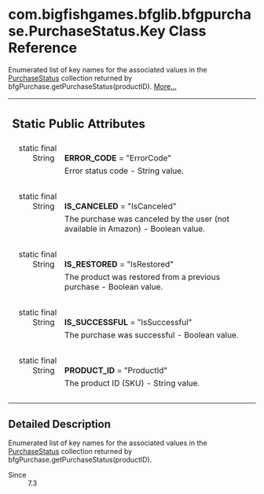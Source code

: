 # com.bigfishgames.bfglib.bfgpurchase.PurchaseStatus.Key Class Reference

<div class="contents">Enumerated list of key names for the associated values in the <a class="el" href="classcom_1_1bigfishgames_1_1bfglib_1_1bfgpurchase_1_1_purchase_status.html" title="The PurchaseStatus class provides detailed status information about the associated product.">PurchaseStatus</a> collection returned by bfgPurchase.getPurchaseStatus(productID).    <a href="classcom_1_1bigfishgames_1_1bfglib_1_1bfgpurchase_1_1_purchase_status_1_1_key.html#details">More...</a><table class="memberdecls"><tr class="heading"><td colspan="2"><h2 class="groupheader"><a id="pub-static-attribs" name="pub-static-attribs"></a> Static Public Attributes</h2></td></tr><tr class="memitem:aef1e600474425d3eb39043184b4da091"><td class="memItemLeft" align="right" valign="top"><a id="aef1e600474425d3eb39043184b4da091" name="aef1e600474425d3eb39043184b4da091"></a> static final String&#160;</td><td class="memItemRight" valign="bottom"><b>ERROR_CODE</b> = &quot;ErrorCode&quot;</td></tr><tr class="memdesc:aef1e600474425d3eb39043184b4da091"><td class="mdescLeft">&#160;</td><td class="mdescRight">Error status code - String value. <br /></td></tr><tr class="separator:aef1e600474425d3eb39043184b4da091"><td class="memSeparator" colspan="2">&#160;</td></tr><tr class="memitem:aed993a03f2eed61ae82ba18a737b78d2"><td class="memItemLeft" align="right" valign="top"><a id="aed993a03f2eed61ae82ba18a737b78d2" name="aed993a03f2eed61ae82ba18a737b78d2"></a> static final String&#160;</td><td class="memItemRight" valign="bottom"><b>IS_CANCELED</b> = &quot;IsCanceled&quot;</td></tr><tr class="memdesc:aed993a03f2eed61ae82ba18a737b78d2"><td class="mdescLeft">&#160;</td><td class="mdescRight">The purchase was canceled by the user (not available in Amazon) - Boolean value. <br /></td></tr><tr class="separator:aed993a03f2eed61ae82ba18a737b78d2"><td class="memSeparator" colspan="2">&#160;</td></tr><tr class="memitem:acf381b676b651724e72814d70b9bcdcf"><td class="memItemLeft" align="right" valign="top"><a id="acf381b676b651724e72814d70b9bcdcf" name="acf381b676b651724e72814d70b9bcdcf"></a> static final String&#160;</td><td class="memItemRight" valign="bottom"><b>IS_RESTORED</b> = &quot;IsRestored&quot;</td></tr><tr class="memdesc:acf381b676b651724e72814d70b9bcdcf"><td class="mdescLeft">&#160;</td><td class="mdescRight">The product was restored from a previous purchase - Boolean value. <br /></td></tr><tr class="separator:acf381b676b651724e72814d70b9bcdcf"><td class="memSeparator" colspan="2">&#160;</td></tr><tr class="memitem:a0daeb9f930cdf5f931b7ba468e47c0cd"><td class="memItemLeft" align="right" valign="top"><a id="a0daeb9f930cdf5f931b7ba468e47c0cd" name="a0daeb9f930cdf5f931b7ba468e47c0cd"></a> static final String&#160;</td><td class="memItemRight" valign="bottom"><b>IS_SUCCESSFUL</b> = &quot;IsSuccessful&quot;</td></tr><tr class="memdesc:a0daeb9f930cdf5f931b7ba468e47c0cd"><td class="mdescLeft">&#160;</td><td class="mdescRight">The purchase was successful - Boolean value. <br /></td></tr><tr class="separator:a0daeb9f930cdf5f931b7ba468e47c0cd"><td class="memSeparator" colspan="2">&#160;</td></tr><tr class="memitem:ae19acd7594634d0833175b8cae346956"><td class="memItemLeft" align="right" valign="top"><a id="ae19acd7594634d0833175b8cae346956" name="ae19acd7594634d0833175b8cae346956"></a> static final String&#160;</td><td class="memItemRight" valign="bottom"><b>PRODUCT_ID</b> = &quot;ProductId&quot;</td></tr><tr class="memdesc:ae19acd7594634d0833175b8cae346956"><td class="mdescLeft">&#160;</td><td class="mdescRight">The product ID (SKU) - String value. <br /></td></tr><tr class="separator:ae19acd7594634d0833175b8cae346956"><td class="memSeparator" colspan="2">&#160;</td></tr></table><a name="details" id="details"></a><h2 class="groupheader">Detailed Description</h2><div class="textblock">Enumerated list of key names for the associated values in the <a class="el" href="classcom_1_1bigfishgames_1_1bfglib_1_1bfgpurchase_1_1_purchase_status.html" title="The PurchaseStatus class provides detailed status information about the associated product.">PurchaseStatus</a> collection returned by bfgPurchase.getPurchaseStatus(productID). <dl class="section since"><dt>Since</dt><dd>7.3 </dd></dl></div></div> 

